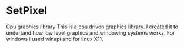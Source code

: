 # SetPixel
Cpu graphics library
This is a cpu driven graphics library. I created it to undertand how low level graphics and windowing systems works. For windows i used winapi and for linux X11.
